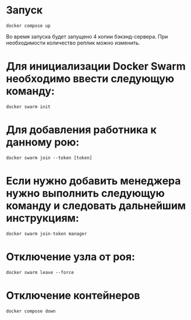 # Запуск

``docker compose up``

Во время запуска будет запущено 4 копии бэкэнд-сервера. При необходимости количество реплик можно изменить.

# Для инициализации Docker Swarm необходимо ввести следующую команду:

``docker swarm init``  

# Для добавления работника к данному рою:
  
``docker swarm join --token [token]``

# Если нужно добавить менеджера нужно выполнить следующую команду и следовать дальнейшим инструкциям:

``docker swarm join-token manager``

# Отключение узла от роя:

``docker swarm leave --force``

# Отключение контейнеров
``docker compose down``
